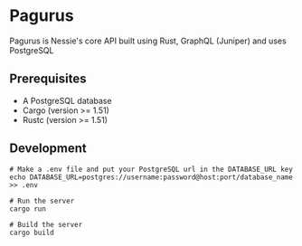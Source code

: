 # Pagurus
Pagurus is Nessie's core API built using Rust, GraphQL (Juniper) and uses PostgreSQL

## Prerequisites 
- A PostgreSQL database
- Cargo (version >= 1.51)
- Rustc (version >= 1.51)

## Development
```shell
# Make a .env file and put your PostgreSQL url in the DATABASE_URL key
echo DATABASE_URL=postgres://username:password@host:port/database_name >> .env

# Run the server
cargo run

# Build the server
cargo build
```